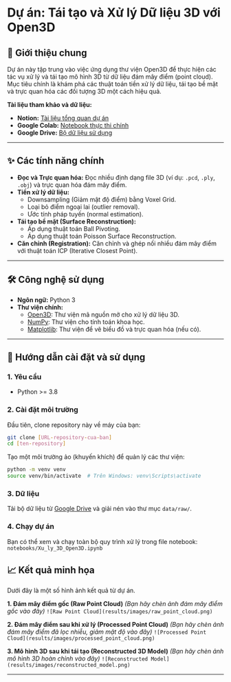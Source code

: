 # Dự án: Tái tạo và Xử lý Dữ liệu 3D với Open3D

## 📜 Giới thiệu chung

Dự án này tập trung vào việc ứng dụng thư viện Open3D để thực hiện các tác vụ xử lý và tái tạo mô hình 3D từ dữ liệu đám mây điểm (point cloud). Mục tiêu chính là khám phá các thuật toán tiền xử lý dữ liệu, tái tạo bề mặt và trực quan hóa các đối tượng 3D một cách hiệu quả.

**Tài liệu tham khảo và dữ liệu:**
*   **Notion:** [Tài liệu tổng quan dự án](https://tamnguyen1213519.notion.site/23e4f5da2dbf80c98362c251778ca80e?v=23e4f5da2dbf80c69eff000c1c03785d&p=2514f5da2dbf80a78de9e49f7fe51472&pm=s)
*   **Google Colab:** [Notebook thực thi chính](https://colab.research.google.com/drive/18e-Fkwpns_9BtoG7_EqqyNMpBuc1OE7S)
*   **Google Drive:** [Bộ dữ liệu sử dụng](https://drive.google.com/drive/folders/1WbRAecSF3pgWnaA4k1x2tdt-2nU4AHbm)

---

## ✨ Các tính năng chính

*   **Đọc và Trực quan hóa:** Đọc nhiều định dạng file 3D (ví dụ: `.pcd`, `.ply`, `.obj`) và trực quan hóa đám mây điểm.
*   **Tiền xử lý dữ liệu:**
    *   Downsampling (Giảm mật độ điểm) bằng Voxel Grid.
    *   Loại bỏ điểm ngoại lai (outlier removal).
    *   Ước tính pháp tuyến (normal estimation).
*   **Tái tạo bề mặt (Surface Reconstruction):**
    *   Áp dụng thuật toán Ball Pivoting.
    *   Áp dụng thuật toán Poisson Surface Reconstruction.
*   **Căn chỉnh (Registration):** Căn chỉnh và ghép nối nhiều đám mây điểm với thuật toán ICP (Iterative Closest Point).

---

## 🛠️ Công nghệ sử dụng

*   **Ngôn ngữ:** Python 3
*   **Thư viện chính:**
    *   [Open3D](http://www.open3d.org/): Thư viện mã nguồn mở cho xử lý dữ liệu 3D.
    *   [NumPy](https://numpy.org/): Thư viện cho tính toán khoa học.
    *   [Matplotlib](https://matplotlib.org/): Thư viện để vẽ biểu đồ và trực quan hóa (nếu có).

---

## 🚀 Hướng dẫn cài đặt và sử dụng

### 1. Yêu cầu
*   Python >= 3.8

### 2. Cài đặt môi trường
Đầu tiên, clone repository này về máy của bạn:
```bash
git clone [URL-repository-cua-ban]
cd [ten-repository]
```

Tạo một môi trường ảo (khuyến khích) để quản lý các thư viện:
```bash
python -m venv venv
source venv/bin/activate  # Trên Windows: venv\Scripts\activate
```


### 3. Dữ liệu
Tải bộ dữ liệu từ [Google Drive](https://drive.google.com/drive/folders/1WbRAecSF3pgWnaA4k1x2tdt-2nU4AHbm) và giải nén vào thư mục `data/raw/`.

### 4. Chạy dự án
Bạn có thể xem và chạy toàn bộ quy trình xử lý trong file notebook:
`notebooks/Xu_ly_3D_Open3D.ipynb`

## 📈 Kết quả minh họa

Dưới đây là một số hình ảnh kết quả từ dự án.

**1. Đám mây điểm gốc (Raw Point Cloud)**
*(Bạn hãy chèn ảnh đám mây điểm gốc vào đây)*
`![Raw Point Cloud](results/images/raw_point_cloud.png)`

**2. Đám mây điểm sau khi xử lý (Processed Point Cloud)**
*(Bạn hãy chèn ảnh đám mây điểm đã lọc nhiễu, giảm mật độ vào đây)*
`![Processed Point Cloud](results/images/processed_point_cloud.png)`

**3. Mô hình 3D sau khi tái tạo (Reconstructed 3D Model)**
*(Bạn hãy chèn ảnh mô hình 3D hoàn chỉnh vào đây)*
`![Reconstructed Model](results/images/reconstructed_model.png)`

---
